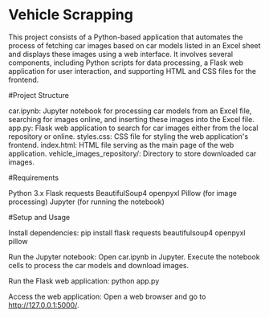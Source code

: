 # Vehicle Scrapping

This project consists of a Python-based application that automates the process of fetching car images based on car models listed in an Excel sheet and displays these images using a web interface. It involves several components, including Python scripts for data processing, a Flask web application for user interaction, and supporting HTML and CSS files for the frontend.

#Project Structure

car.ipynb: Jupyter notebook for processing car models from an Excel file, searching for images online, and inserting these images into the Excel file.
app.py: Flask web application to search for car images either from the local repository or online.
styles.css: CSS file for styling the web application's frontend.
index.html: HTML file serving as the main page of the web application.
vehicle_images_repository/: Directory to store downloaded car images.

#Requirements

Python 3.x
Flask
requests
BeautifulSoup4
openpyxl
Pillow (for image processing)
Jupyter (for running the notebook)

#Setup and Usage

Install dependencies:
pip install flask requests beautifulsoup4 openpyxl pillow

Run the Jupyter notebook:
Open car.ipynb in Jupyter.
Execute the notebook cells to process the car models and download images.

Run the Flask web application:
python app.py

Access the web application:
Open a web browser and go to http://127.0.0.1:5000/.
